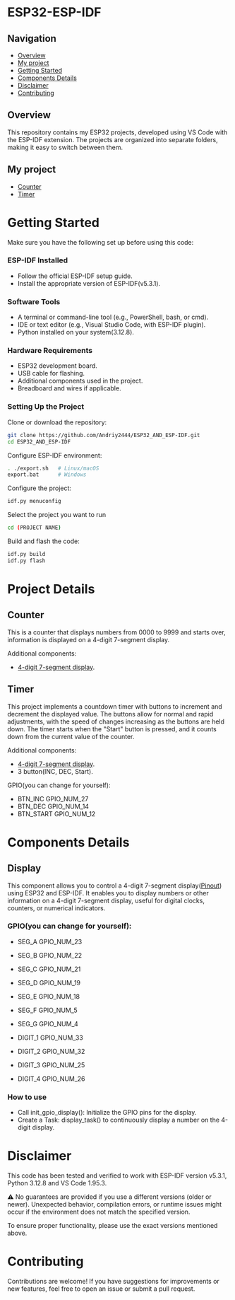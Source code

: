 # **ESP32-ESP-IDF**

## **Navigation**
- [Overview](#Overview)
- [My project](#My-project)
- [Getting Started](#Getting-Started)
- [Components Details](#Components-Details)
- [Disclaimer](#Disclaimer)
- [Contributing](#Contributing)



## **Overview**
This repository contains my ESP32 projects, developed using VS Code with the ESP-IDF extension. The projects are organized into separate folders, making it easy to switch between them.



## **My project**
- [Counter](#Counter)
- [Timer](#Timer)



# **Getting Started**

Make sure you have the following set up before using this code:



### **ESP-IDF Installed**
- Follow the official ESP-IDF setup guide.
- Install the appropriate version of ESP-IDF(v5.3.1).



### **Software Tools**
- A terminal or command-line tool (e.g., PowerShell, bash, or cmd).
- IDE or text editor (e.g., Visual Studio Code, with ESP-IDF plugin).
- Python installed on your system(3.12.8).



### **Hardware Requirements**
- ESP32 development board.
- USB cable for flashing.
- Additional components used in the project.
- Breadboard and wires if applicable.



### **Setting Up the Project**
Clone or download the repository:
```bash
git clone https://github.com/Andriy2444/ESP32_AND_ESP-IDF.git
cd ESP32_AND_ESP-IDF
```

Configure ESP-IDF environment:
```bash
. ./export.sh   # Linux/macOS  
export.bat      # Windows  
```

Configure the project:
```bash
idf.py menuconfig
```

Select the project you want to run
```bash
cd (PROJECT NAME)
```

Build and flash the code:
```bash
idf.py build  
idf.py flash 
```



# **Project Details**


## **Counter**
This is a counter that displays numbers from 0000 to 9999 and starts over, information is displayed on a 4-digit 7-segment display.


Additional components:
- [4-digit 7-segment display](#Display).
  


## **Timer**
This project implements a countdown timer with buttons to increment and decrement the displayed value. The buttons allow for normal and rapid adjustments, with the speed of changes increasing as the buttons are held down. The timer starts when the "Start" button is pressed, and it counts down from the current value of the counter.

Additional components:
- [4-digit 7-segment display](#Display).
- 3 button(INC, DEC, Start).

GPIO(you can change for yourself):

- BTN_INC GPIO_NUM_27
- BTN_DEC GPIO_NUM_14
- BTN_START GPIO_NUM_12

# **Components Details**

## **Display**
This component allows you to control a 4-digit 7-segment display([Pinout](./Pinout/4-digit-display.png)) using ESP32 and ESP-IDF. It enables you to display numbers or other information on a 4-digit 7-segment display, useful for digital clocks, counters, or numerical indicators.

### GPIO(you can change for yourself):
- SEG_A GPIO_NUM_23
- SEG_B GPIO_NUM_22
- SEG_C GPIO_NUM_21
- SEG_D GPIO_NUM_19
- SEG_E GPIO_NUM_18
- SEG_F GPIO_NUM_5
- SEG_G GPIO_NUM_4

- DIGIT_1 GPIO_NUM_33
- DIGIT_2 GPIO_NUM_32
- DIGIT_3 GPIO_NUM_25
- DIGIT_4 GPIO_NUM_26

### How to use
- Call init_gpio_display(): Initialize the GPIO pins for the display.
- Create a Task: display_task() to continuously display a number on the 4-digit display.

# **Disclaimer**
This code has been tested and verified to work with ESP-IDF version v5.3.1, Python 3.12.8 and VS Code 1.95.3.

⚠️ No guarantees are provided if you use a different versions (older or newer).
Unexpected behavior, compilation errors, or runtime issues might occur if the environment does not match the specified version.

To ensure proper functionality, please use the exact versions mentioned above.



# **Contributing**
Contributions are welcome! If you have suggestions for improvements or new features, feel free to open an issue or submit a pull request.
